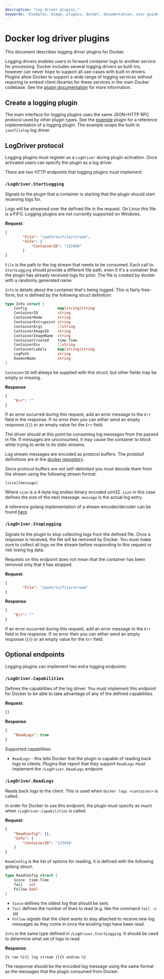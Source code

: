 ```yaml
---
description: "Log driver plugins."
keywords: "Examples, Usage, plugins, docker, documentation, user guide, logging"
---
```


<!-- This file is maintained within the docker/cli GitHub
     repository at https://github.com/docker/cli/. Make all
     pull requests against that repo. If you see this file in
     another repository, consider it read-only there, as it will
     periodically be overwritten by the definitive file. Pull
     requests which include edits to this file in other repositories
     will be rejected.
-->

# Docker log driver plugins

This document describes logging driver plugins for Docker.

Logging drivers enables users to forward container logs to another service for
processing. Docker includes several logging drivers as built-ins, however can
never hope to support all use-cases with built-in drivers. Plugins allow Docker
to support a wide range of logging services without requiring to embed client
libraries for these services in the main Docker codebase. See the
[plugin documentation](legacy_plugins.md) for more information.

## Create a logging plugin

The main interface for logging plugins uses the same JSON+HTTP RPC protocol used
by other plugin types. See the
[example](https://github.com/cpuguy83/docker-log-driver-test) plugin for a
reference implementation of a logging plugin. The example wraps the built-in
`jsonfilelog` log driver.

## LogDriver protocol

Logging plugins must register as a `LogDriver` during plugin activation. Once
activated users can specify the plugin as a log driver.

There are two HTTP endpoints that logging plugins must implement:

### `/LogDriver.StartLogging`

Signals to the plugin that a container is starting that the plugin should start
receiving logs for.

Logs will be streamed over the defined file in the request. On Linux this file
is a FIFO. Logging plugins are not currently supported on Windows.

**Request**:
```json
{
		"File": "/path/to/file/stream",
		"Info": {
			"ContainerID": "123456"
		}
}
```

`File` is the path to the log stream that needs to be consumed. Each call to
`StartLogging` should provide a different file path, even if it's a container
that the plugin has already received logs for prior. The file is created by
docker with a randomly generated name.

`Info` is details about the container that's being logged. This is fairly
free-form, but is defined by the following struct definition:

```go
type Info struct {
	Config              map[string]string
	ContainerID         string
	ContainerName       string
	ContainerEntrypoint string
	ContainerArgs       []string
	ContainerImageID    string
	ContainerImageName  string
	ContainerCreated    time.Time
	ContainerEnv        []string
	ContainerLabels     map[string]string
	LogPath             string
	DaemonName          string
}
```


`ContainerID` will always be supplied with this struct, but other fields may be
empty or missing.

**Response**
```json
{
	"Err": ""
}
```

If an error occurred during this request, add an error message to the `Err` field
in the response. If no error then you can either send an empty response (`{}`)
or an empty value for the `Err` field.

The driver should at this point be consuming log messages from the passed in file.
If messages are unconsumed, it may cause the container to block while trying to
write to its stdio streams.

Log stream messages are encoded as protocol buffers. The protobuf definitions are
in the
[docker repository](https://github.com/docker/docker/blob/master/api/types/plugins/logdriver/entry.proto).

Since protocol buffers are not self-delimited you must decode them from the stream
using the following stream format:

```
[size][message]
```

Where `size` is a 4-byte big endian binary encoded uint32. `size` in this case
defines the size of the next message. `message` is the actual log entry.

A reference golang implementation of a stream encoder/decoder can be found
[here](https://github.com/docker/docker/blob/master/api/types/plugins/logdriver/io.go)

### `/LogDriver.StopLogging`

Signals to the plugin to stop collecting logs from the defined file.
Once a response is received, the file will be removed by Docker. You must make
sure to collect all logs on the stream before responding to this request or risk
losing log data.

Requests on this endpoint does not mean that the container has been removed
only that it has stopped.

**Request**:
```json
{
		"File": "/path/to/file/stream"
}
```

**Response**:
```json
{
	"Err": ""
}
```

If an error occurred during this request, add an error message to the `Err` field
in the response. If no error then you can either send an empty response (`{}`)
or an empty value for the `Err` field.

## Optional endpoints

Logging plugins can implement two extra logging endpoints:

### `/LogDriver.Capabilities`

Defines the capabilities of the log driver. You must implement this endpoint for
Docker to be able to take advantage of any of the defined capabilities.

**Request**:
```json
{}
```

**Response**:
```json
{
	"ReadLogs": true
}
```

Supported capabilities:

- `ReadLogs` - this tells Docker that the plugin is capable of reading back logs
to clients. Plugins that report that they support `ReadLogs` must implement the
`/LogDriver.ReadLogs` endpoint

### `/LogDriver.ReadLogs`

Reads back logs to the client. This is used when `docker logs <container>` is
called.

In order for Docker to use this endpoint, the plugin must specify as much when
`/LogDriver.Capabilities` is called.


**Request**:
```json
{
	"ReadConfig": {},
	"Info": {
		"ContainerID": "123456"
	}
}
```

`ReadConfig` is the list of options for reading, it is defined with the following
golang struct:

```go
type ReadConfig struct {
	Since  time.Time
	Tail   int
	Follow bool
}
```

- `Since` defines the oldest log that should be sent.
- `Tail` defines the number of lines to read (e.g. like the command `tail -n 10`)
- `Follow` signals that the client wants to stay attached to receive new log messages
as they come in once the existing logs have been read.

`Info` is the same type defined in `/LogDriver.StartLogging`. It should be used
to determine what set of logs to read.

**Response**:

```
{% raw %}{{ log stream }}{% endraw %}
```

The response should be the encoded log message using the same format as the
messages that the plugin consumed from Docker.
